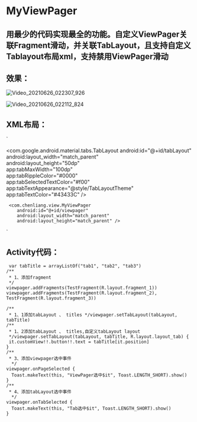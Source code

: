 # MyViewPager
## 用最少的代码实现最全的功能。自定义ViewPager关联Fragment滑动，并关联TabLayout，且支持自定义Tablayout布局xml，支持禁用ViewPager滑动

## 效果：
![Video_20210626_022307_926](https://user-images.githubusercontent.com/4067327/123504615-1cfce280-d68d-11eb-8fa8-da1eb827b933.gif)

![Video_20210626_022112_824](https://user-images.githubusercontent.com/4067327/123504612-179f9800-d68d-11eb-83b3-c191023beec3.gif)

## XML布局：
`
<?xml version="1.0" encoding="utf-8"?>  
<LinearLayout xmlns:android="http://schemas.android.com/apk/res/android"  
  xmlns:app="http://schemas.android.com/apk/res-auto"  
  xmlns:tools="http://schemas.android.com/tools"  
  android:layout_width="match_parent"  
  android:layout_height="match_parent"  
  android:orientation="vertical"  
  tools:context=".MainActivity">  
  
   <com.google.android.material.tabs.TabLayout 
      android:id="@+id/tabLayout"  
      android:layout_width="match_parent"  
      android:layout_height="50dp"  
      app:tabMaxWidth="100dp"  
      app:tabRippleColor="#0000"  
      app:tabSelectedTextColor="#f00"  
      app:tabTextAppearance="@style/TabLayoutTheme"  
      app:tabTextColor="#43433C" />  

     <com.chenliang.view.MyViewPager  
        android:id="@+id/viewpager"  
        android:layout_width="match_parent"  
        android:layout_height="match_parent" />  
  
</LinearLayout>
`
  
## Activity代码：

```
 var tabTitle = arrayListOf("tab1", "tab2", "tab3")  
/**  
 * 1、添加fragment  
 */  
viewpager.addFragments(TestFragment(R.layout.fragment_1))  
viewpager.addFragments(TestFragment(R.layout.fragment_2), TestFragment(R.layout.fragment_3))  
  
/**  
 * 1、1添加tabLayout 、 titles */viewpager.setTabLayout(tabLayout, tabTitle)  
/**  
 * 1、2添加tabLayout 、 titles,自定义tabLayout layout  
 */viewpager.setTabLayout(tabLayout, tabTitle, R.layout.layout_tab) {  
 it.customView!!.button!!.text = tabTitle[it.position]  
}  
/**  
 * 3、添加viewpager选中事件  
  */  
viewpager.onPageSelected {  
  Toast.makeText(this, "ViewPager选中$it", Toast.LENGTH_SHORT).show()  
}  
/**  
 * 4、添加tabLayout选中事件  
  */  
viewpager.onTabSelected {  
  Toast.makeText(this, "Tab选中$it", Toast.LENGTH_SHORT).show()  
}
 
```







 
